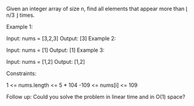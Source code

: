 Given an integer array of size n, find all elements that appear more than ⌊ n/3 ⌋ times.



Example 1:

Input: nums = [3,2,3]
Output: [3]
Example 2:

Input: nums = [1]
Output: [1]
Example 3:

Input: nums = [1,2]
Output: [1,2]


Constraints:

1 <= nums.length <= 5 * 104
-109 <= nums[i] <= 109


Follow up: Could you solve the problem in linear time and in O(1) space?

